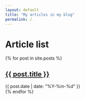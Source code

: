 ```yaml
---
layout: default
title: "My articles in my blog"
permalink: /
---
```


<h1>Article list</h1>
{% for post in site.posts %}
<article>
<h2><a href="{{ post.url }}">{{ post.title }}</a></h2>
<time datetime="{{ post.date | date_to_xmlschema }}">{{ post.date | date: "%Y-%m-%d" }}</time>
</article>
{% endfor %}
